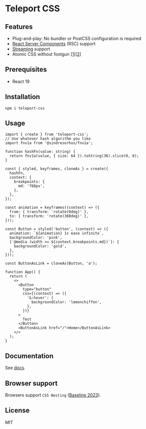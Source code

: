 # Teleport CSS

## Features

- Plug-and-play: No bundler or PostCSS configuration is required
- [React Server Components](https://react.dev/reference/rsc/server-components) (RSC) support
- [Streaming](https://react.dev/reference/react-dom/server/renderToPipeableStream) support
- Atomic CSS without footgun \[[1](https://play.tailwindcss.com/9XhuiUFF6n)]\[[2](https://play.panda-css.com/269sbigMXM)]

## Prerequisites

- React 19

## Installation

```
npm i teleport-css
```

## Usage

```tsx
import { create } from 'teleport-css';
// Use whatever hash algorithm you like
import fnv1a from '@sindresorhus/fnv1a';

function hashFn(value: string) {
  return fnv1a(value, { size: 64 }).toString(36).slice(0, 8);
}

const { styled, keyframes, cloneAs } = create({
  hashFn,
  context: {
    breakpoints: {
      md: '768px',
    },
  },
});

const animation = keyframes((context) => ({
  from: { transform: 'rotate(0deg)' },
  to: { transform: 'rotate(360deg)' },
}));

const Button = styled('button', (context) => ({
  animation: `${animation} 1s ease infinite`,
  backgroundColor: 'pink',
  [`@media (width >= ${context.breakpoints.md})`]: {
    backgroundColor: 'gold',
  },
}));

const ButtonAsLink = cloneAs(Button, 'a');

function App() {
  return (
    <>
      <Button
        type="button"
        css={(context) => ({
          '&:hover': {
            backgroundColor: 'lemonchiffon',
          },
        })}
      >
        Test
      </Button>
      <ButtonAsLink href="/">Home</ButtonAsLink>
    </>
  );
}
```

## Documentation

See [docs](/docs).

## Browser support

Browsers support `CSS Nesting` ([Baseline 2023](https://caniuse.com/css-nesting)).

## License

MIT
